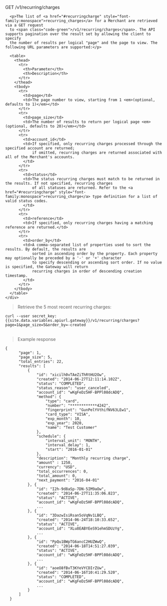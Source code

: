 <div class="method-area">
  <div class="method-copy">
    <div class="method-copy-padding">
      <p><span class="api-operation">GET</span> <span class="code-green">/v1/recurring/charges</span></p>

      <p>The list of <a href="#recurringcharge" style="font-family:monospace">recurring_charges</a> for a Merchant are retrieved via a GET request
      to <span class="code-green">/v1/recurring/charges</span>. The API supports pagination over the result set by allowing the client to specify
      the number of results per logical "page" and the page to view. The following URL parameters are supported:</p>

      <table>
        <thead>
          <tr>
            <th>Parameter</th>
            <th>Description</th>
          </tr>
        </thead>
        <tbody>
          <tr>
            <td>page</td>
            <td>The page number to view, starting from 1 <em>(optional, defaults to 1)</em></td>
          </tr>
          <tr>
            <td>page_size</td>
            <td>The number of results to return per logical page <em>(optional, defaults to 20)</em></td>
          </tr>
          <tr>
            <td>account_id</td>
            <td>If specified, only recurring charges processed through the specified account are returned;
                if omitted, recurring charges are returned associated with all of the Merchant's accounts.
            </td>
          </tr>
          <tr>
            <td>status</td>
            <td>The status recurring charges must match to be returned in the results. If not specified, recurring charges
                of all statuses are returned. Refer to the <a href="#recurringcharge" style="font-family:monospace">recurring_charge</a> type definition for a list of valid status codes.
            </td>
          </tr>
          <tr>
            <td>reference</td>
            <td>If specified, only recurring charges having a matching reference are returned.</td>
          </tr>
          <tr>
            <td>order_by</td>
            <td>A comma-separated list of properties used to sort the results. By default, the results are
                sorted in ascending order by the property. Each property may optionally be preceded by a '-' or '+' character
                to specify descending or ascending sort order. If no value is specified, the Gateway will return
                recurring charges in order of descending creation timestamp.
            </td>
          </tr>
        </tbody>
      </table>
    </div>
  </div>

  <blockquote>Retrieve the 5 most recent recurring charges:</blockquote>

  <pre><code>curl --user secret_key: {{site.data.variables.apiurl.gateway}}/v1/recurring/charges?page=1&amp;page_size=5&amp;order_by=-created</code>
  </pre>

  <blockquote>Example response</blockquote>
  <pre><code>{
      "page": 1,
      "page_size": 5,
      "total_entries": 22,
      "results": [
          {
              "id": "xicilh0vTAeZiThRtHU2Ow",
              "created": "2014-06-27T12:11:14.102Z",
              "status": "COMPLETED",
              "status_reason": "user_canceled",
              "account_id": "wKgFeDz5HF-BPPl08dcADQ",
              "method": {
                  "type": "card",
                  "number": "************4242",
                  "fingerprint": "GunPelYVthifNV63LEw1",
                  "card_type": "VISA",
                  "exp_month": 10,
                  "exp_year": 2020,
                  "name": "Test Customer"
              },
              "schedule": {
                  "interval_unit": "MONTH",
                  "interval_delay": 1,
                  "start": "2016-01-01"
              },
              "description": "Monthly recurring charge",
              "amount" : 1250,
              "currency": "USD",
              "total_occurrences": 0,
              "total_amount": 0,
              "next_payment": "2016-04-01"
          }, {
              "id": "I2h-9d8aSp-7DN-5IM9aOw",
              "created": "2014-06-27T11:35:06.823",
              "status": "ACTIVE",
              "account_id": "wKgFeDz5HF-BPPl08dcADQ",
              ...
          }, {
              "id": "3DazwIsiRsan5oVqNv1LBQ",
              "created": "2014-06-24T18:10:33.652",
              "status": "ACTIVE",
              "account_id": "XLu8EABYEeS91ehmSDUzYg",
              ...
          }, {
              "id": "PpQu1BWpTG6ancC2HUZWwQ",
              "created": "2014-06-18T14:51:27.039",
              "status": "ACTIVE",
              "account_id": "wKgFeDz5HF-BPPl08dcADQ",
              ...
          }, {
              "id": "aoeO8fBvT3KYeVYCDIrZUw",
              "created": "2014-06-16T10:41:29.520",
              "status": "COMPLETED",
              "account_id": "wKgFeDz5HF-BPPl08dcADQ",
              ...
          }
      ]
  }</code>
  </pre>
</div>
